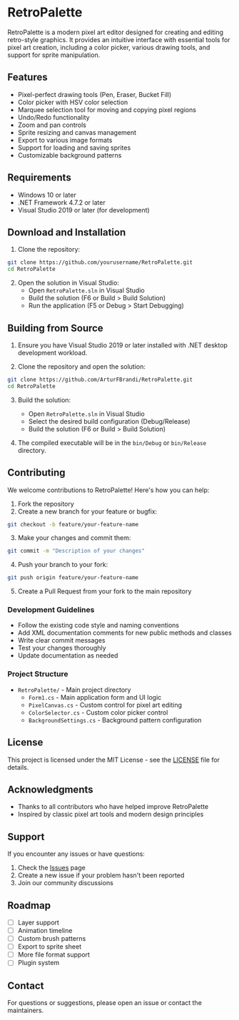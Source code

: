 # RetroPalette

RetroPalette is a modern pixel art editor designed for creating and editing retro-style graphics. It provides an intuitive interface with essential tools for pixel art creation, including a color picker, various drawing tools, and support for sprite manipulation.

## Features

- Pixel-perfect drawing tools (Pen, Eraser, Bucket Fill)
- Color picker with HSV color selection
- Marquee selection tool for moving and copying pixel regions
- Undo/Redo functionality
- Zoom and pan controls
- Sprite resizing and canvas management
- Export to various image formats
- Support for loading and saving sprites
- Customizable background patterns

## Requirements

- Windows 10 or later
- .NET Framework 4.7.2 or later
- Visual Studio 2019 or later (for development)

## Download and Installation

1. Clone the repository:
```bash
git clone https://github.com/yourusername/RetroPalette.git
cd RetroPalette
```

2. Open the solution in Visual Studio:
   - Open `RetroPalette.sln` in Visual Studio
   - Build the solution (F6 or Build > Build Solution)
   - Run the application (F5 or Debug > Start Debugging)

## Building from Source

1. Ensure you have Visual Studio 2019 or later installed with .NET desktop development workload.

2. Clone the repository and open the solution:
```bash
git clone https://github.com/ArturFBrandi/RetroPalette.git
cd RetroPalette
```

3. Build the solution:
   - Open `RetroPalette.sln` in Visual Studio
   - Select the desired build configuration (Debug/Release)
   - Build the solution (F6 or Build > Build Solution)

4. The compiled executable will be in the `bin/Debug` or `bin/Release` directory.

## Contributing

We welcome contributions to RetroPalette! Here's how you can help:

1. Fork the repository
2. Create a new branch for your feature or bugfix:
```bash
git checkout -b feature/your-feature-name
```

3. Make your changes and commit them:
```bash
git commit -m "Description of your changes"
```

4. Push your branch to your fork:
```bash
git push origin feature/your-feature-name
```

5. Create a Pull Request from your fork to the main repository

### Development Guidelines

- Follow the existing code style and naming conventions
- Add XML documentation comments for new public methods and classes
- Write clear commit messages
- Test your changes thoroughly
- Update documentation as needed

### Project Structure

- `RetroPalette/` - Main project directory
  - `Form1.cs` - Main application form and UI logic
  - `PixelCanvas.cs` - Custom control for pixel art editing
  - `ColorSelector.cs` - Custom color picker control
  - `BackgroundSettings.cs` - Background pattern configuration

## License

This project is licensed under the MIT License - see the [LICENSE](LICENSE) file for details.

## Acknowledgments

- Thanks to all contributors who have helped improve RetroPalette
- Inspired by classic pixel art tools and modern design principles

## Support

If you encounter any issues or have questions:
1. Check the [Issues](https://github.com/ArturFBrandi/RetroPalette/issues) page
2. Create a new issue if your problem hasn't been reported
3. Join our community discussions

## Roadmap

- [ ] Layer support
- [ ] Animation timeline
- [ ] Custom brush patterns
- [ ] Export to sprite sheet
- [ ] More file format support
- [ ] Plugin system

## Contact

For questions or suggestions, please open an issue or contact the maintainers.

